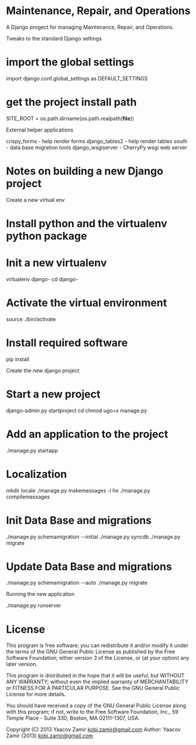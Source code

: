 Maintenance, Repair, and Operations
===================================

A Django progect for managing Maintenance, Repair, and Operations.

Tweaks to the standard Django settings

# import the global settings
import django.conf.global_settings as DEFAULT_SETTINGS

# get the project install path
SITE_ROOT = os.path.dirname(os.path.realpath(__file__))

External helper applications

crispy_forms - help render forms
django_tables2 - help render tables
south - data base migration tools
django_wsgiserver - CherryPy wsgi web server

Notes on building a new Django project
======================================

Create a new virtual env

# Install python and the virtualenv python package

# Init a new virtualenv 
virtualenv django-<project-name>
cd django-<project-name>

# Activate the virtual environment
source ./bin/activate

# Install required software
pip install <requirements>

Create the new django project

# Start a new project
django-admin.py startproject <project-name>
cd <project-name>
chmod ugo+x manage.py

# Add an application to the project
./manage.py startapp <app-name>

# Localization
mkdir locale
./manage.py makemessages -l he
./manage.py compilemessages

# Init Data Base and migrations
./manage.py schemamigration --initial <app-name>
./manage.py syncdb
./manage.py migrate

# Update Data Base and migrations
./manage.py schemamigration --auto <app-name>
./manage.py migrate

Running the new application

./manage.py runserver

License
=======

This program is free software; you can redistribute it and/or modify
it under the terms of the GNU General Public License as published by
the Free Software Foundation; either version 3 of the License, or
(at your option) any later version.

This program is distributed in the hope that it will be useful,
but WITHOUT ANY WARRANTY; without even the implied warranty of
MERCHANTABILITY or FITNESS FOR A PARTICULAR PURPOSE.  See the
GNU General Public License for more details.

You should have received a copy of the GNU General Public License
along with this program; if not, write to the Free Software
Foundation, Inc., 59 Temple Place - Suite 330, Boston, MA 02111-1307, USA.

Copyright (C) 2013 Yaacov Zamir <kobi.zamir@gmail.com>
Author: Yaacov Zamir (2013) <kobi.zamir@gmail.com>
